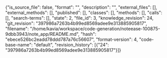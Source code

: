 {"is_source_file": false, "format": "", "description": "", "external_files": [], "external_methods": [], "published": [], "classes": [], "methods": [], "calls": [], "search-terms": [], "state": 2, "file_id": 3, "knowledge_revision": 24, "git_revision": "397986a7263b4b99ed8569adee9e313885905817", "filename": "/home/kavia/workspace/code-generation/noteease-100875-9dbb3943/note_app/README.md", "hash": "ebece526bc2eadd78ddd787a76c56607", "format-version": 4, "code-base-name": "default", "revision_history": [{"24": "397986a7263b4b99ed8569adee9e313885905817"}]}